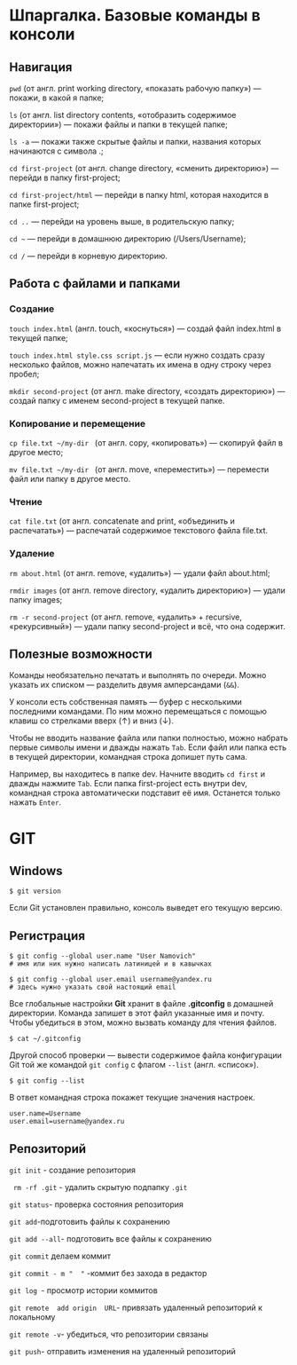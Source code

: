 
# Шпаргалка. Базовые команды в консоли

## Навигация

```pwd``` (от англ. print working directory, «показать рабочую папку») — покажи, в какой я папке;

```ls``` (от англ. list directory contents, «отобразить содержимое директории») — покажи файлы и папки в текущей папке;

```ls -a``` — покажи также скрытые файлы и папки, названия которых начинаются с символа .;

```cd first-project``` (от англ. change directory, «сменить директорию») — перейди в папку first-project;

```cd first-project/html``` — перейди в папку html, которая находится в папке first-project;

```cd ..``` — перейди на уровень выше, в родительскую папку;

```cd ~``` — перейди в домашнюю директорию (/Users/Username);

```cd /``` — перейди в корневую директорию.

## Работа с файлами и папками
### Создание

```touch index.html``` (англ. touch, «коснуться») — создай файл index.html в текущей папке;

```touch index.html style.css script.js``` — если нужно создать сразу несколько файлов, можно напечатать их имена в одну строку через пробел;

```mkdir second-project``` (от англ. make directory, «создать директорию») — создай папку с именем second-project в текущей папке.

### Копирование и перемещение

```cp file.txt ~/my-dir ``` (от англ. copy, «копировать») — скопируй файл в другое место;

```mv file.txt ~/my-dir ``` (от англ. move, «переместить») — перемести файл или папку в другое место.

### Чтение

```cat file.txt``` (от англ. concatenate and print, «объединить и распечатать») — распечатай содержимое текстового файла file.txt.

### Удаление

```rm about.html``` (от англ. remove, «удалить») — удали файл about.html;

```rmdir images``` (от англ. remove directory, «удалить директорию») — удали папку images;

```rm -r second-project``` (от англ. remove, «удалить» + recursive, «рекурсивный») — удали папку second-project и всё, что она содержит.

## Полезные возможности

Команды необязательно печатать и выполнять по очереди. Можно указать их списком — разделить двумя амперсандами (```&&```).

У консоли есть собственная память — буфер с несколькими последними командами. По ним можно перемещаться с помощью клавиш со стрелками вверх (↑) и вниз (↓).

Чтобы не вводить название файла или папки полностью, можно набрать первые символы имени и дважды нажать ```Tab```. Если файл или папка есть в текущей директории, командная строка допишет путь сама.

Например, вы находитесь в папке dev. Начните вводить ```cd first``` и дважды нажмите   ```Tab```. Если папка first-project есть внутри dev, командная строка автоматически подставит её имя. Останется только нажать ```Enter```.

# GIT
## Windows

```$ git version```


Если Git установлен правильно, консоль выведет его текущую версию. 

## Регистрация

```
$ git config --global user.name "User Namovich" 
# имя или ник нужно написать латиницей и в кавычках

$ git config --global user.email username@yandex.ru
# здесь нужно указать свой настоящий email 
```

 Все глобальные настройки **Git** хранит в файле **.gitconfig** в домашней директории. Команда запишет в этот файл указанные имя и почту. Чтобы убедиться в этом, можно вызвать команду для чтения файлов.
```
$ cat ~/.gitconfig

 ```

 Другой способ проверки — вывести содержимое файла конфигурации Git той же командой ```git config``` с флагом ```--list``` (англ. «список»).
```
$ git config --list
 ```
В ответ командная строка покажет текущие значения настроек.
```
user.name=Username
user.email=username@yandex.ru 
```

## Pепозиторий

```git init``` - создание репозитория

``` rm -rf .git``` - удалить скрытую подпапку ```.git```

```git status```- проверка состояния репозитория

```git add```-подготовить файлы к сохранению

```git add --all```- подготовить все файлы к сохранению

```git commit``` делаем коммит

```git commit - m "  "``` -коммит без захода в редактор

```git log ```- просмотр истории коммитов

```git remote  add origin  URL```- привязать удаленный репозиторий к локальному

```git remote -v```- убедиться, что репозитории связаны

```git push```- отправить изменения на удаленный репозиторий


